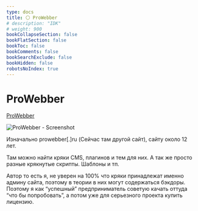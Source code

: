 ```yaml
---
type: docs
title: ⚪️ ProWebber
# description: "IDK"
# weight: 900
bookCollapseSection: false
bookFlatSection: false
bookToc: false
bookComments: false
bookSearchExclude: false
bookHidden: false
robotsNoIndex: true
---
```


# ProWebber

[ProWebber](https://prowebber.club/?nt)

![ProWebber - Screenshot](@img/prowebber-screenshot.avif)

Изначально prowebber[.]ru (Сейчас там другой сайт), сайту около 12 лет.

Там можно найти кряки CMS, плагинов и тем для них. А так же просто разные крякнутые скрипты. Шаблоны и тп.

Автор то есть я, не уверен на 100% что кряки принадлежат именно админу сайта, поэтому в теории в них могут содержаться бэкдоры. Поэтому я как “успешный” предприниматель советую качать оттуда “что бы попробовать”, а потом уже для серьезного проекта купить лицензию.

